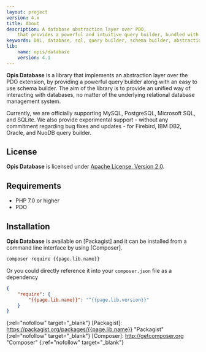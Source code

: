 ```yaml
---
layout: project
version: 4.x
title: About
description: A database abstraction layer over PDO, 
    that provides a powerful and intuitive query builder, bundled with an easy to use schema builder
keywords: DAL, database, sql, query builder, schema builder, abstraction layer
lib: 
    name: opis/database
    version: 4.1
---
```


**Opis Database** is a library that implements an abstraction layer over the PDO extension, 
by providing a powerful query builder along with an easy to use schema builder.
The aim of the library is to provide an unified way of interacting with databases,
no matter of the underlying relational database management system. 

Currently, we are officially supporting MySQL, PostgreSQL, Microsoft SQL, and SQLite.
We also provide experimental support - without any commitment regarding bug fixes and updates - 
for Firebird, IBM DB2, Oracle, and NuoDB query builder.

## License

**Opis Database** is licensed under [Apache License, Version 2.0][apache_license].

## Requirements

* PHP 7.0 or higher
* PDO

## Installation

**Opis Database** is available on [Packagist] and it can be installed from a 
command line interface by using [Composer]. 

```bash
composer require {{page.lib.name}}
```

Or you could directly reference it into your `composer.json` file as a dependency

```json
{
    "require": {
        "{{page.lib.name}}": "^{{page.lib.version}}"
    }
}
```


[apache_license]: http://www.apache.org/licenses/LICENSE-2.0 "Project license" 
{:rel="nofollow" target="_blank"}
[Packagist]: https://packagist.org/packages/{{page.lib.name}} "Packagist" 
{:rel="nofollow" target="_blank"}
[Composer]: http://getcomposer.org "Composer" 
{:ref="nofollow" target="_blank"}
